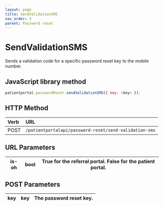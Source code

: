 ```yaml
---
layout: page
title: SendValidationSMS
nav_order: 3
parent: Password reset
---
```


# SendValidationSMS

Sends a validation code for a specific password reset key to the mobile number.

## JavaScript library method

```javascript
patientportal.passwordReset.sendValidationSMS({ key: <key> });
```

## HTTP Method

| Verb | URL                                               |
|:-----|:--------------------------------------------------|
| POST | `/patientportalapi/password-reset/send-validation-sms` |

## URL Parameters

| is-oh | bool | True for the referral portal. False for the patient portal. |
| --- | --- | --- |

## POST Parameters

| key | key | The password reset key. |
| --- | --- | --- |
